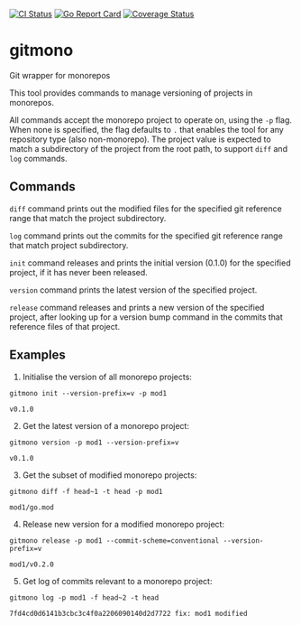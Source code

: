 [![CI Status](https://github.com/sermojohn/gitmono/actions/workflows/ci.yaml/badge.svg?branch=main)](https://github.com/sermojohn/gitmono/actions/workflows/ci.yaml?query=branch%3Amain)
[![Go Report Card](https://goreportcard.com/badge/github.com/sermojohn/gitmono)](https://goreportcard.com/report/github.com/sermojohn/gitmono)
[![Coverage Status](https://coveralls.io/repos/github/sermojohn/gitmono/badge.svg?branch=main)](https://coveralls.io/github/sermojohn/gitmono?branch=main)

# gitmono
Git wrapper for monorepos

This tool provides commands to manage versioning of projects in monorepos.

All commands accept the monorepo project to operate on, using the `-p` flag. When none is specified, the flag defaults to `.` that enables the tool for any repository type (also non-monorepo).
The project value is expected to match a subdirectory of the project from the root path, to support `diff` and `log` commands.

## Commands

`diff` command prints out the modified files for the specified git reference range that match the project subdirectory.

`log` command prints out the commits for the specified git reference range that match project subdirectory.

`init` command releases and prints the initial version (0.1.0) for the specified project, if it has never been released.

`version` command prints the latest version of the specified project.

`release` command releases and prints a new version of the specified project, after looking up for a version bump command in the commits that reference files of that project.


## Examples

1. Initialise the version of all monorepo projects:
```
gitmono init --version-prefix=v -p mod1

v0.1.0
```

2. Get the latest version of a monorepo project:
```
gitmono version -p mod1 --version-prefix=v

v0.1.0
```

3. Get the subset of modified monorepo projects:
```
gitmono diff -f head~1 -t head -p mod1

mod1/go.mod
```

4. Release new version for a modified monorepo project:
```
gitmono release -p mod1 --commit-scheme=conventional --version-prefix=v

mod1/v0.2.0
```

5. Get log of commits relevant to a monorepo project:
```
gitmono log -p mod1 -f head~2 -t head

7fd4cd0d6141b3cbc3c4f0a2206090140d2d7722 fix: mod1 modified
```
